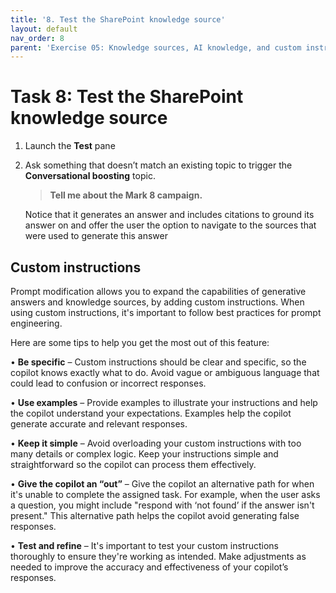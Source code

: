 ```yaml
---
title: '8. Test the SharePoint knowledge source'
layout: default
nav_order: 8
parent: 'Exercise 05: Knowledge sources, AI knowledge, and custom instructions'
---
```


# Task 8: Test the SharePoint knowledge source

1.	Launch the **Test** pane

2.	Ask something that doesn’t match an existing topic to trigger the **Conversational boosting** topic.

	>**Tell me about the Mark 8 campaign.**

    Notice that it generates an answer and includes citations to ground its answer on and offer the user the option to navigate to the sources that were used to generate this answer

## Custom instructions

Prompt modification allows you to expand the capabilities of generative answers and knowledge sources, by adding custom instructions. When using custom instructions, it's important to follow best practices for prompt engineering. 

Here are some tips to help you get the most out of this feature:

•	**Be specific** – Custom instructions should be clear and specific, so the copilot knows exactly what to do. Avoid vague or ambiguous language that could lead to confusion or incorrect responses.

•	**Use examples** – Provide examples to illustrate your instructions and help the copilot understand your expectations. Examples help the copilot generate accurate and relevant responses.

•	**Keep it simple** – Avoid overloading your custom instructions with too many details or complex logic. Keep your instructions simple and straightforward so the copilot can process them effectively.

•	**Give the copilot an “out”** – Give the copilot an alternative path for when it's unable to complete the assigned task. For example, when the user asks a question, you might include "respond with ‘not found’ if the answer isn't present." This alternative path helps the copilot avoid generating false responses.

•	**Test and refine** – It's important to test your custom instructions thoroughly to ensure they're working as intended. Make adjustments as needed to improve the accuracy and effectiveness of your copilot’s responses.
